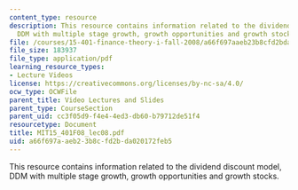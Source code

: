 ```yaml
---
content_type: resource
description: This resource contains information related to the dividend discount model,
  DDM with multiple stage growth, growth opportunities and growth stocks.
file: /courses/15-401-finance-theory-i-fall-2008/a66f697aaeb23b8cfd2bda020172feb5_MIT15_401F08_lec08.pdf
file_size: 183937
file_type: application/pdf
learning_resource_types:
- Lecture Videos
license: https://creativecommons.org/licenses/by-nc-sa/4.0/
ocw_type: OCWFile
parent_title: Video Lectures and Slides
parent_type: CourseSection
parent_uid: cc3f05d9-f4e4-4ed3-db60-b79712de51f4
resourcetype: Document
title: MIT15_401F08_lec08.pdf
uid: a66f697a-aeb2-3b8c-fd2b-da020172feb5
---
```

This resource contains information related to the dividend discount model, DDM with multiple stage growth, growth opportunities and growth stocks.